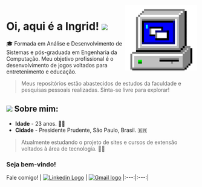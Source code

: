 <img align="right" alt="PC GIF" src="https://github.com/TheDudeThatCode/TheDudeThatCode/blob/master/Assets/PC.gif" width="190" />

# Oi, aqui é a Ingrid! <img src="https://github.com/TheDudeThatCode/TheDudeThatCode/blob/master/Assets/Hi.gif" width="29px">

🎓 Formada em Análise e Desenvolvimento de Sistemas e pós-graduada em Engenharia da Computação. Meu objetivo profissional é o desenvolvimento de jogos voltados para entretenimento e educação.
> Meus repositórios estão abastecidos de estudos da faculdade e pesquisas pessoais realizadas. Sinta-se livre para explorar!

## <img src="https://raw.githubusercontent.com/TheDudeThatCode/TheDudeThatCode/master/Assets/hmm.gif" width="40px" /> Sobre mim:

* **Idade** - 23 anos. 🤘🏻
* **Cidade** - Presidente Prudente, São Paulo, Brasil. 🇧🇷
> Atualmente estudando o projeto de sites e cursos de extensão voltados à área de tecnologia. 👩‍💻

### Seja bem-vindo!

Fale comigo!
| [<img src="https://github.com/TheDudeThatCode/TheDudeThatCode/blob/master/Assets/Linkedin.svg" alt="Linkedin Logo" width="32">](https://www.linkedin.com/in/ingrid-bernardi-24244b1b7/)  | [<img src="https://github.com/TheDudeThatCode/TheDudeThatCode/blob/master/Assets/Gmail.svg" alt="Gmail logo" height="32">](mailto:ingribpilla@gmail.com)
|:---:|:---:|
